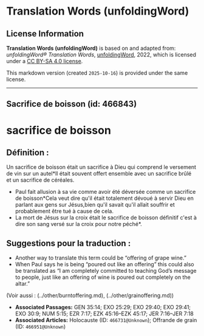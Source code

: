 # Translation Words (unfoldingWord)

## License Information

**Translation Words (unfoldingWord)** is based on and adapted from: _unfoldingWord® Translation Words_, [unfoldingWord](https://unfoldingword.org/utw), 2022, which is licensed under a [CC BY-SA 4.0 license](https://creativecommons.org/licenses/by-sa/4.0/legalcode.en).

This markdown version (created `2025-10-16`) is provided under the same license.



--------------------------------

## Sacrifice de boisson (id: 466843)

sacrifice de boisson
====================

Définition :
------------

Un sacrifice de boisson était un sacrifice à Dieu qui comprend le versement de vin sur un autel\*Il était souvent offert ensemble avec un sacrifice brûlé et un sacrifice de céréales.

* Paul fait allusion à sa vie comme avoir été déversée comme un sacrifice de boisson\*Cela veut dire qu'il était totalement dévoué à servir Dieu en parlant aux gens sur Jésus,bien qu'il savait qu'il allait souffrir et probablement être tué à cause de cela.
* La mort de Jésus sur la croix était le sacrifice de boisson définitif c'est à dire son sang versé sur la croix pour notre péché\*.

Suggestions pour la traduction :
--------------------------------

* Another way to translate this term could be “offering of grape wine.”
* When Paul says he is being “poured out like an offering” this could also be translated as “I am completely committed to teaching God’s message to people, just like an offering of wine is poured out completely on the altar.”

(Voir aussi : (../other/burntoffering.md), (../other/grainoffering.md))

* **Associated Passages:** GEN 35:14; EXO 25:29; EXO 29:40; EXO 29:41; EXO 30:9; NUM 5:15; EZR 7:17; EZK 45:16–EZK 45:17; JER 7:16–JER 7:18
* **Associated Articles:** Holocauste  (ID: `466731@Unknown`); Offrande de grain (ID: `466951@Unknown`)

